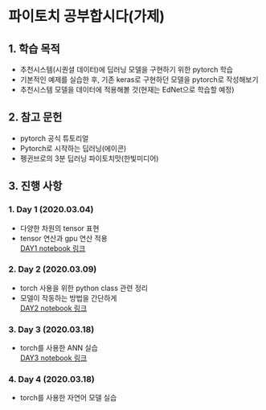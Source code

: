 # 파이토치 공부합시다(가제)
## 1. 학습 목적
- 추천시스템(시퀀셜 데이터)에 딥러닝 모델을 구현하기 위한 pytorch 학습
- 기본적인 예제를 실습한 후, 기존 keras로 구현하던 모델을 pytorch로 작성해보기
- 추천시스템 모델을 데이터에 적용해볼 것(현재는 EdNet으로 학습할 예정)
## 2. 참고 문헌
- pytorch 공식 튜토리얼
- Pytorch로 시작하는 딥러닝(에이콘)  
- 펭귄브로의 3분 딥러닝 파이토치맛(한빛미디어)  
## 3. 진행 사항
### 1. Day 1 (2020.03.04)
- 다양한 차원의 tensor 표현  
- tensor 연산과 gpu 연산 적용  
[DAY1 notebook 링크](https://github.com/gimys/pytorch_basic/blob/master/day1/DAY1.ipynb)  

### 2. Day 2 (2020.03.09)
- torch 사용을 위한 python class 관련 정리  
- 모델이 작동하는 방법을 간단하게  
[DAY2 notebook 링크](https://github.com/gimys/pytorch_basic/blob/master/day2/DAY2.ipynb)  

### 3. Day 3 (2020.03.18)
- torch를 사용한 ANN 실습  
[DAY3 notebook 링크](https://github.com/gimys/pytorch_basic/blob/master/day3/DAY3.ipynb)  

### 4. Day 4 (2020.03.18)
- torch를 사용한 자연어 모델 실습  
